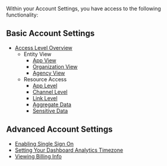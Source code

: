 Within your Account Settings, you have access to the following functionality:

## Basic Account Settings

  - [Access Level Overview](/dashboard/access-level/)
    - Entity View
        - [App View](/dashboard/app-view/)
        - [Organization View](/dashboard/organization-view/)
        - [Agency View](/dashboard/agency-view/)
    - Resource Access
        - [App Level](/dashboard/app-level-access/)
        - [Channel Level](/dashboard/channel-level-access/)
        - [Link Level](/dashboard/link-level-access/)
        - [Aggregate Data](/dashboard/aggregate-data-access/)
        - [Sensitive Data](/dashboard/sensitive-data-access/)

## Advanced Account Settings

- [Enabling Single Sign On](/dashboard/sso)
- [Setting Your Dashboard Analytics Timezone](/dashboard/timezone/)
- [Viewing Billing Info](/dashboard/viewing-billing)
